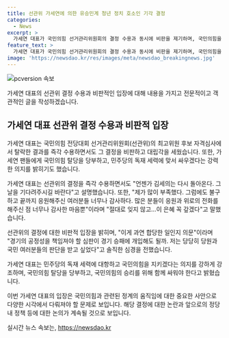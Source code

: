 ```yaml
---
title: 선관위 가세연에 의한 유승민계 청년 정치 호소인 기각 결정
categories:
  - News
excerpt: >
  가세연 대표가 국민의힘 선거관리위원회의 결정 수용과 동시에 비판을 제기하며, 국민의힘을 지켜야 한다는 메시지를 전하며 신중한 태도를 보였습니다. 김세의 대표는 경기의 공정성을 의심하고, 선거 관리위원들에 감사의 말을 전했습니다. 또한, 국민의힘 내부 분열과 민주당에 대한 강력한 항의를 통해 다음 보수의 진보를 강조했습니다. 이에 대한 국민들의 흥미와 관심이 높아질 것으로 보입니다.
feature_text: >
  가세연 대표가 국민의힘 선거관리위원회의 결정 수용과 동시에 비판을 제기하며, 국민의힘을 지켜야 한다는 메시지를 전하며 신중한 태도를 보였습니다. 김세의 대표는 경기의 공정성을 의심하고, 선거 관리위원들에 감사의 말을 전했습니다. 또한, 국민의힘 내부 분열과 민주당에 대한 강력한 항의를 통해 다음 보수의 진보를 강조했습니다. 이에 대한 국민들의 흥미와 관심이 높아질 것으로 보입니다.
image: 'https://newsdao.kr/res/images/meta/newsdao_breakingnews.jpg'
---
```


<p><img src="https://newsdao.kr/res/images/meta/newsdao_breakingnews.jpg" alt="pcversion 속보" /></p>

<p>가세연 대표의 선관위 결정 수용과 비판적인 입장에 대해 내용을 가지고 전문적이고 객관적인 글을 작성하겠습니다.</p>

<h2 data-ke-size="size26">가세연 대표 선관위 결정 수용과 비판적 입장</h2>

<p>가세연 대표는 국민의힘 전당대회 선거관리위원회(선관위)의 최고위원 후보 자격심사에서 탈락한 결과를 즉각 수용하면서도 그 결정을 비판하고 대립각을 세웠습니다. 또한, 가세연 팬들에게 국민의힘 탈당을 당부하고, 민주당의 독재 세력에 맞서 싸우겠다는 강력한 의지를 밝히기도 했습니다.</p>

<p data-ke-size="size16"></p>

<p>가세연 대표는 선관위의 결정을 즉각 수용하면서도 "언젠가 김세의는 다시 돌아온다. 그날을 기다려주시길 바란다"고 설명했습니다. 또한, "제가 많이 부족했다. 그럼에도 불구하고 끝까지 응원해주신 여러분들 너무나 감사하다. 많은 분들이 응원과 위로의 전화를 해주신 점 너무나 감사한 마음뿐"이라며 "절대로 잊지 않고…이 은혜 꼭 갚겠다"고 말했습니다.</p>

<p data-ke-size="size16"></p>

<p>선관위의 결정에 대한 비판적 입장을 밝히며, "이게 과연 합당한 일인지 의문"이라며 "경기의 공정성을 책임져야 할 심판이 경기 승패에 개입해도 될까. 저는 당당히 당원과 국민 여러분들의 판단을 받고 싶었다"고 솔직한 심경을 전했습니다.</p>

<p data-ke-size="size16"></p>

<p>가세연 대표는 민주당의 독재 세력에 대항하고 국민의힘을 지키겠다는 의지를 강하게 강조하며, 국민의힘 탈당을 당부하고, 국민의힘의 승리를 위해 함께 싸워야 한다고 밝혔습니다.</p>

<p data-ke-size="size16"></p>

<p>이번 가세연 대표의 입장은 국민의힘과 관련된 정계의 움직임에 대한 중요한 사안으로 다양한 시각에서 다뤄져야 할 문제로 보입니다. 해당 결정에 대한 논란과 앞으로의 정당 내 정책 등에 대한 논의가 계속될 것으로 보입니다.</p>
실시간 뉴스 속보는, <a href="https://newsdao.kr" rel="dofollow">https://newsdao.kr</a>


